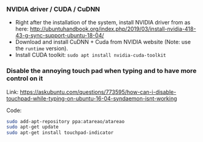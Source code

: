 ### NVIDIA driver / CUDA / CuDNN
* Right after the installation of the system, install NVIDIA driver from as here: http://ubuntuhandbook.org/index.php/2019/03/install-nvidia-418-43-g-sync-support-ubuntu-18-04/
* Download and install CuDNN + Cuda from NVIDIA website (Note: use the `runtime` version).
* Install CUDA toolkit: `sudo apt install nvidia-cuda-toolkit`

### Disable the annoying touch pad when typing and to have more control on it
Link: https://askubuntu.com/questions/773595/how-can-i-disable-touchpad-while-typing-on-ubuntu-16-04-syndaemon-isnt-working

Code:
```bash
sudo add-apt-repository ppa:atareao/atareao
sudo apt-get update
sudo apt-get install touchpad-indicator
```
